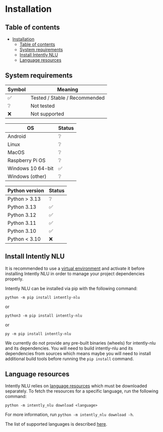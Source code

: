 # Installation

## Table of contents

- [Installation](#installation)
  - [Table of contents](#table-of-contents)
  - [System requirements](#system-requirements)
  - [Install Intently NLU](#install-intently-nlu)
  - [Language resources](#language-resources)

## System requirements

| Symbol             | Meaning                       |
| ------------------ | ----------------------------- |
| :white_check_mark: | Tested / Stable / Recommended |
| :grey_question:    | Not tested                    |
| :x:                | Not supported                 |

| OS                | Status             |
| ----------------- | ------------------ |
| Android           | :grey_question:    |
| Linux             | :grey_question:    |
| MacOS             | :grey_question:    |
| Raspberry Pi OS   | :grey_question:    |
| Windows 10 64-bit | :white_check_mark: |
| Windows (other)   | :grey_question:    |

| Python version | Status             |
| -------------- | ------------------ |
| Python > 3.13  | :grey_question:    |
| Python 3.13    | :white_check_mark: |
| Python 3.12    | :white_check_mark: |
| Python 3.11    | :white_check_mark: |
| Python 3.10    | :white_check_mark: |
| Python < 3.10  | :x:                |

## Install Intently NLU

It is recommended to use a [virtual environment](https://virtualenv.pypa.io) and activate it before installing Intently NLU in order to manage your project dependencies properly.

Intently NLU can be installed via pip with the following command:

`python -m pip install intently-nlu`

or

`python3 -m pip install intently-nlu`

or

`py -m pip install intently-nlu`

We currently do not provide any pre-built binaries (wheels) for intently-nlu and its dependencies. You will need to build intently-nlu and its dependencies from sources which means maybe you will need to install additional build tools before running the `pip install` command.

## Language resources

Intently NLU relies on [language resources](https://github.com/encrystudio/intently-nlu/tree/main/resources/languages) which must be downloaded separately. To fetch the resources for a specific language, run the following command:

`python -m intently_nlu download <language>`

For more information, run `python -m intently_nlu download -h`.

The list of supported languages is described [here](languages.md).

